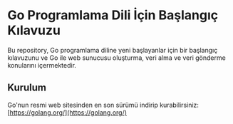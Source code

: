 # Go Programlama Dili İçin Başlangıç Kılavuzu

Bu repository, Go programlama diline yeni başlayanlar için bir başlangıç kılavuzunu ve Go ile web sunucusu oluşturma, veri alma ve veri gönderme konularını içermektedir.

## Kurulum

Go'nun resmi web sitesinden en son sürümü indirip kurabilirsiniz: [https://golang.org/](https://golang.org/)
